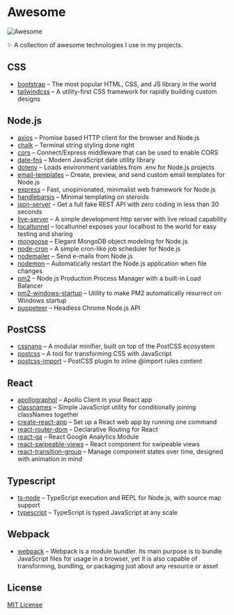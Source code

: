# Awesome

![Awesome](https://cdn.rawgit.com/sindresorhus/awesome/d7305f38d29fed78fa85652e3a63e154dd8e8829/media/badge.svg)

✨ A collection of awesome technologies I use in my projects.

## CSS

- [bootstrap](https://getbootstrap.com) – The most popular HTML, CSS, and JS library in the world
- [tailwindcss](https://tailwindcss.com) – A utility-first CSS framework for rapidly building custom designs

## Node.js

- [axios](https://github.com/axios/axios) – Promise based HTTP client for the browser and Node.js
- [chalk](https://github.com/chalk/chalk) – Terminal string styling done right
- [cors](https://github.com/expressjs/cors) – Connect/Express middleware that can be used to enable CORS
- [date-fns](https://date-fns.org) – Modern JavaScript date utility library
- [dotenv](https://github.com/motdotla/dotenv) – Loads environment variables from .env for Node.js projects
- [email-templates](https://email-templates.js.org) – Create, preview, and send custom email templates for Node.js
- [express](https://expressjs.com) – Fast, unopinionated, minimalist web framework for Node.js
- [handlebarsjs](https://handlebarsjs.com) – Minimal templating on steroids
- [json-server](https://github.com/typicode/json-server) – Get a full fake REST API with zero coding in less than 30 seconds
- [live-server](https://github.com/tapio/live-server) – A simple development http server with live reload capability
- [localtunnel](https://github.com/localtunnel/localtunnel) – localtunnel exposes your localhost to the world for easy testing and sharing
- [mongoose](https://mongoosejs.com) – Elegant MongoDB object modeling for Node.js
- [node-cron](https://github.com/node-cron/node-cron) – A simple cron-like job scheduler for Node.js
- [nodemailer](https://nodemailer.com) – Send e-mails from Node.js
- [nodemon](https://github.com/remy/nodemon) – Automatically restart the Node.js application when file changes
- [pm2](https://github.com/Unitech/pm2) – Node.js Production Process Manager with a built-in Load Balancer
- [pm2-windows-startup](https://github.com/marklagendijk/node-pm2-windows-startup) – Utility to make PM2 automatically resurrect on Windows startup
- [puppeteer](https://pptr.dev) – Headless Chrome Node.js API

## PostCSS

- [cssnano](https://cssnano.co) – A modular minifier, built on top of the PostCSS ecosystem
- [postcss](https://postcss.org) – A tool for transforming CSS with JavaScript
- [postcss-import](https://github.com/postcss/postcss-import) – PostCSS plugin to inline @import rules content

## React

- [apollographql](https://www.apollographql.com/docs/react) – Apollo Client in your React app
- [classnames](https://github.com/JedWatson/classnames) – Simple JavaScript utility for conditionally joining classNames together
- [create-react-app](https://create-react-app.dev) – Set up a React web app by running one command
- [react-router-dom](https://reacttraining.com/react-router/web) – Declarative Routing for React
- [react-ga](https://github.com/react-ga/react-ga) – React Google Analytics Module
- [react-swipeable-views](https://react-swipeable-views.com) – React component for swipeable views
- [react-transition-group](https://reactcommunity.org/react-transition-group) – Manage component states over time, designed with animation in mind

## Typescript

- [ts-node](https://github.com/TypeStrong/ts-node) – TypeScript execution and REPL for Node.js, with source map support
- [typescript](https://www.typescriptlang.org) – TypeScript is typed JavaScript at any scale

## Webpack

- [webpack](https://webpack.js.org) – Webpack is a module bundler. Its main purpose is to bundle JavaScript files for usage in a browser, yet it is also capable of transforming, bundling, or packaging just about any resource or asset

## License

[MIT License](LICENSE.md)

